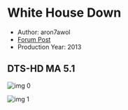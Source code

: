 # White House Down

* Author: aron7awol
* [Forum Post](https://www.avsforum.com/threads/bass-eq-for-filtered-movies.2995212/post-56811654)
* Production Year: 2013

## DTS-HD MA 5.1

![img 0](https://i.imgur.com/XveLZXC.jpg)

![img 1](https://i.imgur.com/29cZXLi.png)

